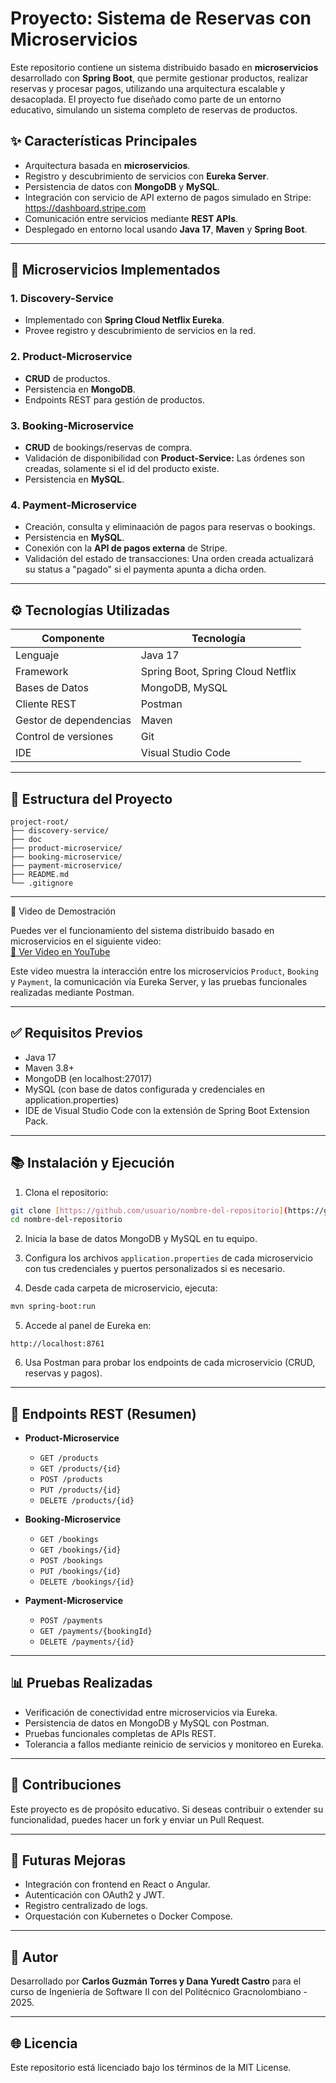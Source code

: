 # Proyecto: Sistema de Reservas con Microservicios

Este repositorio contiene un sistema distribuido basado en **microservicios** desarrollado con **Spring Boot**, que permite gestionar productos, realizar reservas y procesar pagos, utilizando una arquitectura escalable y desacoplada. El proyecto fue diseñado como parte de un entorno educativo, simulando un sistema completo de reservas de productos.

## ✨ Características Principales

- Arquitectura basada en **microservicios**.
- Registro y descubrimiento de servicios con **Eureka Server**.
- Persistencia de datos con **MongoDB** y **MySQL**.
- Integración con servicio de API externo de pagos simulado en Stripe: https://dashboard.stripe.com
- Comunicación entre servicios mediante **REST APIs**.
- Desplegado en entorno local usando **Java 17**, **Maven** y **Spring Boot**.

---

## 🚀 Microservicios Implementados

### 1. Discovery-Service

- Implementado con **Spring Cloud Netflix Eureka**.
- Provee registro y descubrimiento de servicios en la red.

### 2. Product-Microservice

- **CRUD** de productos.
- Persistencia en **MongoDB**.
- Endpoints REST para gestión de productos.

### 3. Booking-Microservice

- **CRUD** de bookings/reservas de compra.
- Validación de disponibilidad con **Product-Service:** Las órdenes son creadas, solamente si el id del producto existe.
- Persistencia en **MySQL**.

### 4. Payment-Microservice

- Creación, consulta y eliminaación de pagos para reservas o bookings.
- Persistencia en **MySQL**.
- Conexión con la **API de pagos externa** de Stripe.
- Validación del estado de transacciones: Una orden creada actualizará su status a "pagado" si el paymenta apunta a dicha orden.

---

## ⚙️ Tecnologías Utilizadas

| Componente             | Tecnología                        |
| ---------------------- | --------------------------------- |
| Lenguaje               | Java 17                           |
| Framework              | Spring Boot, Spring Cloud Netflix |
| Bases de Datos         | MongoDB, MySQL                    |
| Cliente REST           | Postman                           |
| Gestor de dependencias | Maven                             |
| Control de versiones   | Git                               |
| IDE                    | Visual Studio Code                |
  
---

## 📂 Estructura del Proyecto

```
project-root/
├── discovery-service/
├── doc
├── product-microservice/
├── booking-microservice/
├── payment-microservice/
├── README.md
└── .gitignore
```

---

🎥 Video de Demostración

Puedes ver el funcionamiento del sistema distribuido basado en microservicios en el siguiente video:  
[🔗 Ver Video en YouTube]((https://youtu.be/n5GrQooqtYk))

Este video muestra la interacción entre los microservicios `Product`, `Booking` y `Payment`, la comunicación vía Eureka Server, y las pruebas funcionales realizadas mediante Postman.

---

## ✅ Requisitos Previos

- Java 17
- Maven 3.8+
- MongoDB (en localhost:27017)
- MySQL (con base de datos configurada y credenciales en application.properties)
- IDE de Visual Studio Code con la extensión de Spring Boot Extension Pack.

---

## 📚 Instalación y Ejecución

1. Clona el repositorio:

```bash
git clone [https://github.com/usuario/nombre-del-repositorio](https://github.com/chartorresgg/microservices-architecture).git
cd nombre-del-repositorio
```

2. Inicia la base de datos MongoDB y MySQL en tu equipo.

3. Configura los archivos `application.properties` de cada microservicio con tus credenciales y puertos personalizados si es necesario.

4. Desde cada carpeta de microservicio, ejecuta:

```bash
mvn spring-boot:run
```

5. Accede al panel de Eureka en:

```
http://localhost:8761
```

6. Usa Postman para probar los endpoints de cada microservicio (CRUD, reservas y pagos).

---

## 🔧 Endpoints REST (Resumen)

- **Product-Microservice**

  - `GET /products`
  - `GET /products/{id}`
  - `POST /products`
  - `PUT /products/{id}`
  - `DELETE /products/{id}`

- **Booking-Microservice**

  - `GET /bookings`
  - `GET /bookings/{id}`
  - `POST /bookings`
  - `PUT /bookings/{id}`
  - `DELETE /bookings/{id}`

- **Payment-Microservice**

  - `POST /payments`
  - `GET /payments/{bookingId}`
  - `DELETE /payments/{id}`

---

## 📊 Pruebas Realizadas

- Verificación de conectividad entre microservicios via Eureka.
- Persistencia de datos en MongoDB y MySQL con Postman.
- Pruebas funcionales completas de APIs REST.
- Tolerancia a fallos mediante reinicio de servicios y monitoreo en Eureka.

---

## 🌟 Contribuciones

Este proyecto es de propósito educativo. Si deseas contribuir o extender su funcionalidad, puedes hacer un fork y enviar un Pull Request.

---

## 🚀 Futuras Mejoras

- Integración con frontend en React o Angular.
- Autenticación con OAuth2 y JWT.
- Registro centralizado de logs.
- Orquestación con Kubernetes o Docker Compose.

---

## 📅 Autor

Desarrollado por **Carlos Guzmán Torres y Dana Yuredt Castro** para el curso de Ingeniería de Software II con del Politécnico Gracnolombiano - 2025.

---

## 🌐 Licencia

Este repositorio está licenciado bajo los términos de la MIT License.
